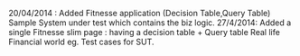 20/04/2014 : Added Fitnesse application (Decision Table,Query Table)
             Sample System under test which contains the biz logic.
27/4/2014:  Added a single Fitnesse slim page : having a decision table + Query table
            Real life Financial world eg.
            Test cases for SUT.


			 
			